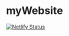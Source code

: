 # myWebsite

[![Netlify Status](https://api.netlify.com/api/v1/badges/c6164a81-2312-49b5-9774-0eabbd403a7f/deploy-status)](https://app.netlify.com/sites/determined-kowalevski-93ccef/deploys)